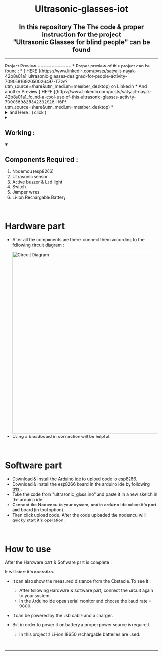 <h1 align="center"><strong>Ultrasonic-glasses-iot</strong></h1>
<p><h2 align="center">In this repository The The code & proper instruction for the project <br> "Ultrasonic Glasses for blind people" can be found</h2>
</p>
<hr>
Project Preview
============
* Proper preview of this project can be found :
  * [ HERE ](https://www.linkedin.com/posts/satyajit-nayak-42b8a01a1_ultrasonic-glasses-designed-for-people-activity-7090581692050026497-TZze?utm_source=share&utm_medium=member_desktop) on LinkedIn
  * And another Preview [ HERE ](https://www.linkedin.com/posts/satyajit-nayak-42b8a01a1_found-a-cool-use-of-this-ultrasonic-glasses-activity-7090589825342332928-lf6P?utm_source=share&utm_medium=member_desktop)
* <details close> 
  <summary> and Here : ( click )</summary>
  <br><img alt="Circuit Diagram" width="300" src="https://github.com/PuL5TaR/simple-web-animation-01/assets/77431114/d0ccabbe-df6a-4d9e-86a5-fbcea69f070c"/>
  </details>

<details close> 
  <summary><h2>Working : </h2></summary>
    <ol>
      <li>With this glasses on, A blind people can easily navigate his/her environment.</li>
      <li>The ultrasonic sensor in the glass measures the distance from an obstacle infront and sends it to the esp8266 microcontroller.</li>
      <li>The microcontroller then does the logic, so that if the obstacle distance from sensor is less than 35cm, Then it turn on the buzzer and led.</li>
      <li>Also if the distance gets lower then this alert signal intensifies and vice versa.</li>
    </ol>
</details>

<details open> 
  <summary><h2>Components Required : </h2></summary>
    <ol>
      <li>Nodemcu (esp8266)</li>
      <li>Ultrasonic sensor</li>
      <li>Active buzzer & Led light</li>
      <li>Switch</li>
      <li>Jumper wires</li>
      <li>Li-ion Rechargable Battery</li>
    </ol>
</details>
<br>

Hardware part
============
* After all the components are there, connect them according to the following circuit diagram : 
   <p></p><img alt="Circuit Diagram" width="600" src="https://github.com/PuL5TaR/Ascii-art-generator-py/assets/77431114/b9a8661c-bfeb-4792-a2fd-bc80d71cb221"/><br>
* Using a breadboard in connection will be helpful.
  
<br>

Software part
============
* Download & install the [ Arduino ide ](https://www.arduino.cc/en/software/) to upload code to esp8266.
* Download & install the esp8266 board in the arduino ide by following [ this ](https://randomnerdtutorials.com/how-to-install-esp8266-board-arduino-ide/).
* Take the code from "ultrasonic_glass.ino" and paste it in a new sketch in the arduino ide.
* Connect the Nodemcu to your system, and in arduino ide select it's port and board (in tool option).
* Then click upload code. After the code uploaded the nodemcu will quicky start it's operation.
  
<br>

How to use
============
After the Hardware part & Software part is complete : 

It will start it's operation.

* It can also show the measured distance from the Obstacle. To see It : 
  * After following Hardware & software part, connect the circuit again to your system.
  * In the Arduino Ide open serial monitor and choose the baud rate = 9600.

* It can be powered by the usb cable and a charger.
* But in order to power it on battery a proper power source is required.
     * In this project 2 Li-ion 18650 rechargable batteries are used.

<br>
<hr>

